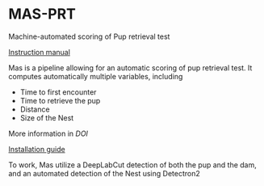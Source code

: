# MAS-PRT

Machine-automated scoring of Pup retrieval test

[Instruction manual](https://mas.readthedocs.io/)



Mas is a pipeline allowing for an automatic scoring of pup retrieval test. It computes automatically multiple variables, including 

- Time to first encounter
- Time to retrieve the pup
- Distance
- Size of the Nest

More information in *DOI*

[Installation guide](https://mas.readthedocs.io/en/latest/install.html#installation)


To work, Mas utilize a DeepLabCut detection of both the pup and the dam, and an automated detection of the Nest using Detectron2



